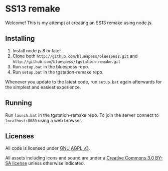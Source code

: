 # SS13 remake

Welcome! This is my attempt at creating an SS13 remake using node.js.

## Installing

1. Install node.js 8 or later
2. Clone both `http://github.com/bluespess/bluespess.git` and `http://github.com/bluespess/tgstation-remake.git`
3. Run `setup.bat` in the bluespess repo.
4. Run `setup.bat` in the tgstation-remake repo.

Whenever you update to the latest code, run `setup.bat` again afterwards for the simplest and easiest experience.

## Running

Run `launch.bat` in the tgstation-remake repo. To join the server connect to `localhost:8080` using a web browser.

## Licenses

All code is licensed under [GNU AGPL v3](https://www.gnu.org/licenses/agpl-3.0.html).

All assets including icons and sound are under a [Creative Commons 3.0 BY-SA license](https://creativecommons.org/licenses/by-sa/3.0/) unless otherwise indicated.
